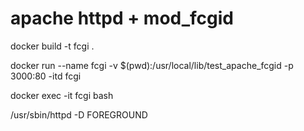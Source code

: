 # apache httpd + mod_fcgid

docker build -t fcgi .

docker run --name fcgi -v $(pwd):/usr/local/lib/test_apache_fcgid -p 3000:80 -itd fcgi

docker exec -it fcgi bash

/usr/sbin/httpd -D FOREGROUND